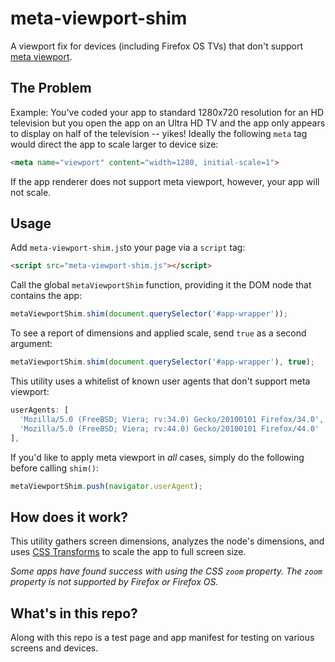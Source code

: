 # meta-viewport-shim

A viewport fix for devices (including Firefox OS TVs) that don't support [meta viewport](https://developer.mozilla.org/en-US/docs/Mozilla/Mobile/Viewport_meta_tag).

## The Problem

Example:  You've coded your app to standard 1280x720 resolution for an HD television but you open the app on an Ultra HD TV and the app only appears to display on half of the television -- yikes!  Ideally the following `meta` tag would direct the app to scale larger to device size:

```html
<meta name="viewport" content="width=1280, initial-scale=1">
```

If the app renderer does not support meta viewport, however, your app will not scale.

## Usage

Add `meta-viewport-shim.js`to your page via a `script` tag:

```html
<script src="meta-viewport-shim.js"></script>
```

Call the global `metaViewportShim` function, providing it the DOM node that contains the app:

```js
metaViewportShim.shim(document.querySelector('#app-wrapper'));
```

To see a report of dimensions and applied scale, send `true` as a second argument:

```js
metaViewportShim.shim(document.querySelector('#app-wrapper'), true);
```

This utility uses a whitelist of known user agents that don't support meta viewport:

```js
userAgents: [
  'Mozilla/5.0 (FreeBSD; Viera; rv:34.0) Gecko/20100101 Firefox/34.0',
  'Mozilla/5.0 (FreeBSD; Viera; rv:44.0) Gecko/20100101 Firefox/44.0'
],
```

If you'd like to apply meta viewport in *all* cases, simply do the following before calling `shim()`:

```js
metaViewportShim.push(navigator.userAgent);
```

## How does it work?

This utility gathers screen dimensions, analyzes the node's dimensions, and uses [CSS Transforms](https://developer.mozilla.org/en-US/docs/Web/CSS/CSS_Transforms/Using_CSS_transforms) to scale the app to full screen size.

*Some apps have found success with using the CSS `zoom` property.  The `zoom` property is not supported by Firefox or Firefox OS.*

## What's in this repo?

Along with this repo is a test page and app manifest for testing on various screens and devices.
